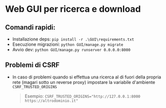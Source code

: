 # Web GUI per ricerca e download

## Comandi rapidi:
- Installazione deps: `pip install -r .\GUI\requirements.txt`
- Esecuzione migrazioni: `python GUI/manage.py migrate`
- Avvio dev: `python GUI/manage.py runserver 0.0.0.0:8000`

## Problemi di CSRF
- In caso di problemi quando si effettua una ricerca al di fuori della propria rete (magari sotto un reverse proxy) impostare la variabile d'ambiente `CSRF_TRUSTED_ORIGINS`
    > Esempio: `CSRF_TRUSTED_ORIGINS="http://127.0.0.1:8000 https://altrodominio.it"`
